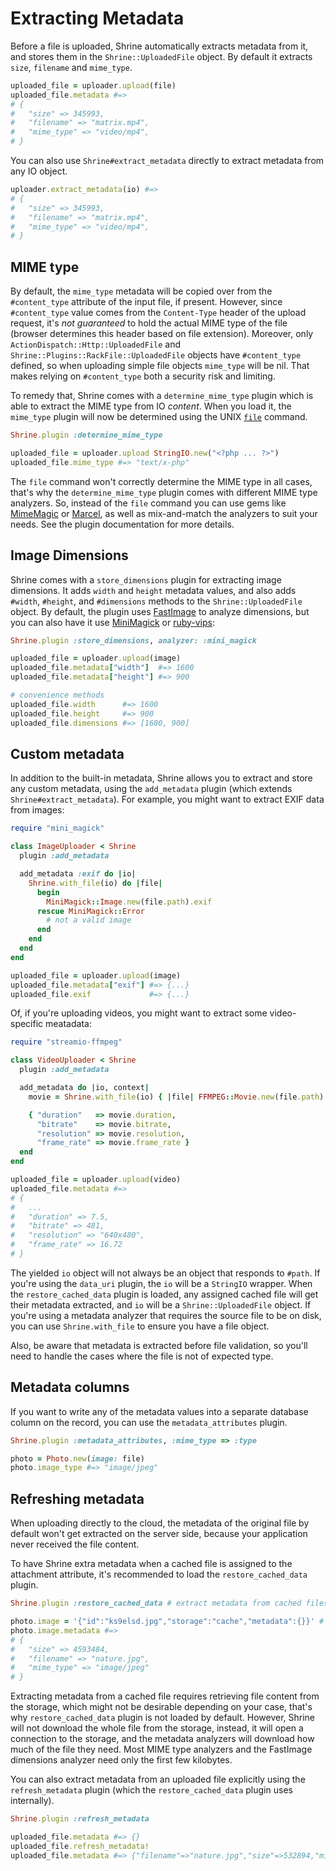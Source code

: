 # Extracting Metadata

Before a file is uploaded, Shrine automatically extracts metadata from it, and
stores them in the `Shrine::UploadedFile` object. By default it extracts
`size`, `filename` and `mime_type`.

```rb
uploaded_file = uploader.upload(file)
uploaded_file.metadata #=>
# {
#   "size" => 345993,
#   "filename" => "matrix.mp4",
#   "mime_type" => "video/mp4",
# }
```

You can also use `Shrine#extract_metadata` directly to extract metadata from
any IO object.

```rb
uploader.extract_metadata(io) #=>
# {
#   "size" => 345993,
#   "filename" => "matrix.mp4",
#   "mime_type" => "video/mp4",
# }
```

## MIME type

By default, the `mime_type` metadata will be copied over from the
`#content_type` attribute of the input file, if present. However, since
`#content_type` value comes from the `Content-Type` header of the upload
request, it's *not guaranteed* to hold the actual MIME type of the file (browser
determines this header based on file extension). Moreover, only
`ActionDispatch::Http::UploadedFile` and `Shrine::Plugins::RackFile::UploadedFile`
objects have `#content_type` defined, so when uploading simple file objects
`mime_type` will be nil. That makes relying on `#content_type` both a security
risk and limiting.

To remedy that, Shrine comes with a `determine_mime_type` plugin which is able
to extract the MIME type from IO *content*. When you load it, the `mime_type`
plugin will now be determined using the UNIX [`file`] command.

```rb
Shrine.plugin :determine_mime_type
```
```rb
uploaded_file = uploader.upload StringIO.new("<?php ... ?>")
uploaded_file.mime_type #=> "text/x-php"
```

The `file` command won't correctly determine the MIME type in all cases, that's
why the `determine_mime_type` plugin comes with different MIME type analyzers.
So, instead of the `file` command you can use gems like [MimeMagic] or
[Marcel], as well as mix-and-match the analyzers to suit your needs. See the
plugin documentation for more details.

## Image Dimensions

Shrine comes with a `store_dimensions` plugin for extracting image dimensions.
It adds `width` and `height` metadata values, and also adds `#width`,
`#height`, and `#dimensions` methods to the `Shrine::UploadedFile` object. By
default, the plugin uses [FastImage] to analyze dimensions, but you can also
have it use [MiniMagick] or [ruby-vips]:

```rb
Shrine.plugin :store_dimensions, analyzer: :mini_magick
```
```rb
uploaded_file = uploader.upload(image)
uploaded_file.metadata["width"]  #=> 1600
uploaded_file.metadata["height"] #=> 900

# convenience methods
uploaded_file.width      #=> 1600
uploaded_file.height     #=> 900
uploaded_file.dimensions #=> [1600, 900]
```

## Custom metadata

In addition to the built-in metadata, Shrine allows you to extract and store
any custom metadata, using the `add_metadata` plugin (which extends
`Shrine#extract_metadata`). For example, you might want to extract EXIF data
from images:

```rb
require "mini_magick"

class ImageUploader < Shrine
  plugin :add_metadata

  add_metadata :exif do |io|
    Shrine.with_file(io) do |file|
      begin
        MiniMagick::Image.new(file.path).exif
      rescue MiniMagick::Error
        # not a valid image
      end
    end
  end
end
```
```rb
uploaded_file = uploader.upload(image)
uploaded_file.metadata["exif"] #=> {...}
uploaded_file.exif             #=> {...}
```

Of, if you're uploading videos, you might want to extract some video-specific
meatadata:

```rb
require "streamio-ffmpeg"

class VideoUploader < Shrine
  plugin :add_metadata

  add_metadata do |io, context|
    movie = Shrine.with_file(io) { |file| FFMPEG::Movie.new(file.path) }

    { "duration"   => movie.duration,
      "bitrate"    => movie.bitrate,
      "resolution" => movie.resolution,
      "frame_rate" => movie.frame_rate }
  end
end
```
```rb
uploaded_file = uploader.upload(video)
uploaded_file.metadata #=>
# {
#   ...
#   "duration" => 7.5,
#   "bitrate" => 481,
#   "resolution" => "640x480",
#   "frame_rate" => 16.72
# }
```

The yielded `io` object will not always be an object that responds to `#path`.
If you're using the `data_uri` plugin, the `io` will be a `StringIO` wrapper.
When the `restore_cached_data` plugin is loaded, any assigned cached file will
get their metadata extracted, and `io` will be a `Shrine::UploadedFile` object.
If you're using a metadata analyzer that requires the source file to be on
disk, you can use `Shrine.with_file` to ensure you have a file object.

Also, be aware that metadata is extracted before file validation, so you'll
need to handle the cases where the file is not of expected type.

## Metadata columns

If you want to write any of the metadata values into a separate database column
on the record, you can use the `metadata_attributes` plugin.

```rb
Shrine.plugin :metadata_attributes, :mime_type => :type
```
```rb
photo = Photo.new(image: file)
photo.image_type #=> "image/jpeg"
```

## Refreshing metadata

When uploading directly to the cloud, the metadata of the original file by
default won't get extracted on the server side, because your application never
received the file content.

To have Shrine extra metadata when a cached file is assigned to the attachment
attribute, it's recommended to load the `restore_cached_data` plugin.

```rb
Shrine.plugin :restore_cached_data # extract metadata from cached files on assingment
```
```rb
photo.image = '{"id":"ks9elsd.jpg","storage":"cache","metadata":{}}' # metadata is extracted
photo.image.metadata #=>
# {
#   "size" => 4593484,
#   "filename" => "nature.jpg",
#   "mime_type" => "image/jpeg"
# }
```

Extracting metadata from a cached file requires retrieving file content from
the storage, which might not be desirable depending on your case, that's why
`restore_cached_data` plugin is not loaded by default. However, Shrine will not
download the whole file from the storage, instead, it will open a connection to
the storage, and the metadata analyzers will download how much of the file they
need. Most MIME type analyzers and the FastImage dimensions analyzer need only
the first few kilobytes.

You can also extract metadata from an uploaded file explicitly using the
`refresh_metadata` plugin (which the `restore_cached_data` plugin uses
internally).

```rb
Shrine.plugin :refresh_metadata
```
```rb
uploaded_file.metadata #=> {}
uploaded_file.refresh_metadata!
uploaded_file.metadata #=> {"filename"=>"nature.jpg","size"=>532894,"mime_type"=>"image/jpeg"}
```

[`file`]: http://linux.die.net/man/1/file
[MimeMagic]: https://github.com/minad/mimemagic
[Marcel]: https://github.com/basecamp/marcel
[FastImage]: https://github.com/sdsykes/fastimage
[MiniMagick]: https://github.com/minimagick/minimagick
[ruby-vips]: https://github.com/libvips/ruby-vips
